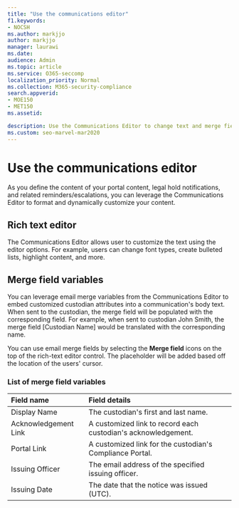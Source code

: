 ```yaml
---
title: "Use the communications editor"
f1.keywords:
- NOCSH
ms.author: markjjo
author: markjjo
manager: laurawi
ms.date: 
audience: Admin
ms.topic: article
ms.service: O365-seccomp
localization_priority: Normal
ms.collection: M365-security-compliance 
search.appverid: 
- MOE150
- MET150
ms.assetid: 

description: Use the Communications Editor to change text and merge field variables when formatting your content.
ms.custom: seo-marvel-mar2020
---
```


# Use the communications editor

As you define the content of your portal content, legal hold notifications, and related reminders/escalations, you can leverage the Communications Editor to format and dynamically customize your content.

## Rich text editor 

The Communications Editor allows user to customize the text using the editor options. For example, users can change font types, create bulleted lists, highlight content, and more. 

## Merge field variables

You can leverage email merge variables from the Communications Editor to embed customized custodian attributes into a communication's body text. When sent to the custodian, the merge field will be populated with the corresponding field. For example, when sent to custodian John Smith, the merge field [Custodian Name] would be translated with the corresponding name. 

You can use email merge fields by selecting the **Merge field** icons on the top of the rich-text editor control. The placeholder will be added based off the location of the users' cursor. 

### List of merge field variables

| Field name                  | Field details | 
| :------------------- | :------------------- |
| Display Name  | The custodian's first and last name. | 
| Acknowledgement Link | A customized link to record each custodian's acknowledgement.|                 |
| Portal Link     | A customized link for the custodian's Compliance Portal.|                |
| Issuing Officer                   | The email address of the specified issuing officer.|                   |
| Issuing Date                   | The date that the notice was issued (UTC).              |
